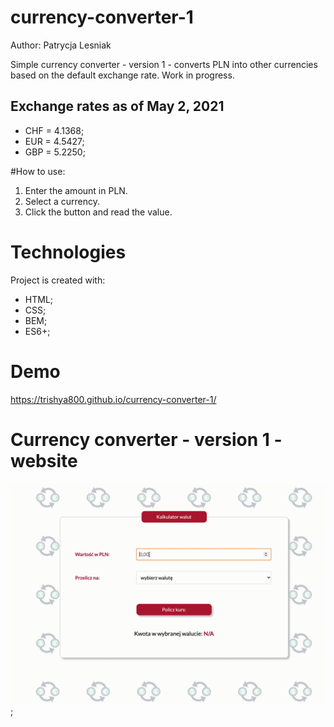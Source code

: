 # currency-converter-1 
Author: Patrycja Lesniak

Simple currency converter - version 1 - converts PLN into other currencies based on the default exchange rate. 
Work in progress.

## Exchange rates as of May 2, 2021
- CHF = 4.1368;
- EUR = 4.5427;
- GBP = 5.2250;


#How to use:
1. Enter the amount in PLN.
2. Select a currency.
3. Click the button and read the value.

# Technologies
Project is created with:
* HTML;
* CSS;
* BEM;
* ES6+;

# Demo
https://trishya800.github.io/currency-converter-1/

# Currency converter - version 1 - website
<img src="images/currency-converter-1.gif" alt="Currency Converter - version 1 - how to use">;

